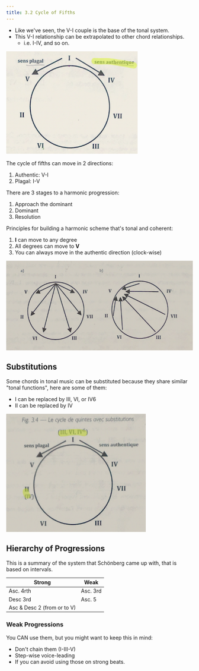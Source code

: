 ```yaml
---
title: 3.2 Cycle of Fifths
---
```


- Like we've seen, the V-I couple is the base of the tonal system.
- This V-I relationship can be extrapolated to other chord relationships.
	- i.e. I-IV, and so on.

![](../../../../assets/authentic-vs-plagal.png)

The cycle of fifths can move in 2 directions:

1. Authentic: V-I
2. Plagal: I-V

There are 3 stages to a harmonic progression:

1. Approach the dominant
2. Dominant
3. Resolution

Principles for building a harmonic scheme that's tonal and coherent:

1. **I** can move to any degree
2. All degrees can move to **V**
3. You can always move in the authentic direction (clock-wise)

![](../../../../assets/i-to-all-all-to-v.png)

## Substitutions

Some chords in tonal music can be substituted because they share similar "tonal functions", here are some of them:

- I can be replaced by III, VI, or IV6
- II can be replaced by IV

![](../../../../assets/substituations.png)

## Hierarchy of Progressions

This is a summary of the system that Schönberg came up with, that is based on intervals.

| Strong                       | Weak     |
| ---------------------------- | -------- |
| Asc. 4rth                    | Asc. 3rd |
| Desc 3rd                     | Asc. 5   |
| Asc & Desc 2 (from or to V) |          |

### Weak Progressions

You CAN use them, but you might want to keep this in mind:

- Don't chain them (I-III-V)
- Step-wise voice-leading
- If you can avoid using those on strong beats.
